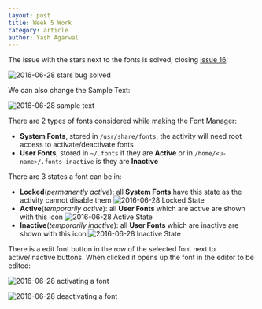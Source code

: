 ```yaml
---
layout: post
title: Week 5 Work
category: article
author: Yash Agarwal
---
```


The issue with the stars next to the fonts is solved, closing [issue 16](https://github.com/sugarlabs/edit-fonts-activity/issues/16):

![2016-06-28 stars bug solved](files/img/2016-06-28-stars.gif)

We can also change the Sample Text:

![2016-06-28 sample text](files/img/2016-06-28-sample-text.gif)

There are 2 types of fonts considered while making the Font Manager:
* __System Fonts__, stored in `/usr/share/fonts`, the activity will need root access to activate/deactivate fonts
* __User Fonts__, stored in `~/.fonts` if they are __Active__ or in `/home/<u-name>/.fonts-inactive` is they are __Inactive__

There are 3 states a font can be in:

* __Locked__(_permanently active_): all __System Fonts__ have this state as the activity cannot disable them
![2016-06-28 Locked State](files/img/2016-06-28-locked-state.png)
* __Active__(_temporarily active_): all __User Fonts__ which are active are shown with this icon
![2016-06-28 Active State](files/img/2016-06-28-active-state.png)
* __Inactive__(_temporarily inactive_): all __User Fonts__ which are inactive are shown with this icon
![2016-06-28 Inactive State](files/img/2016-06-28-inactive-state.png)

There is a edit font button in the row of the selected font next to active/inactive buttons. 
When clicked it opens up the font in the editor to be edited:

![2016-06-28 activating a font](files/img/activate.gif)

![2016-06-28 deactivating a font](files/img/deactivate.gif)
